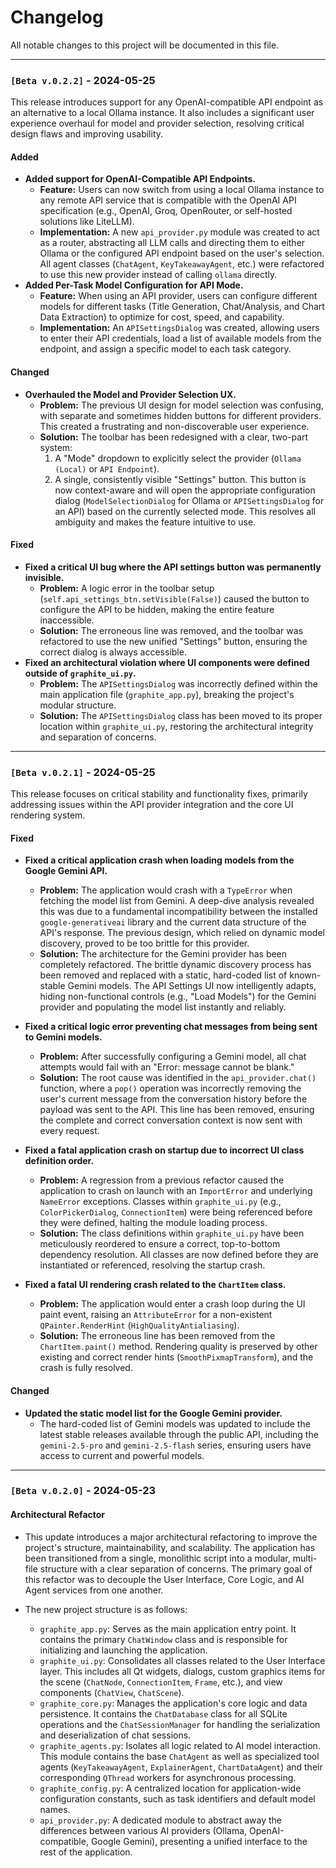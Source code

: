 # Changelog

All notable changes to this project will be documented in this file.

---

### `[Beta v.0.2.2]` - 2024-05-25

This release introduces support for any OpenAI-compatible API endpoint as an alternative to a local Ollama instance. It also includes a significant user experience overhaul for model and provider selection, resolving critical design flaws and improving usability.

#### Added

*   **Added support for OpenAI-Compatible API Endpoints.**
    *   **Feature:** Users can now switch from using a local Ollama instance to any remote API service that is compatible with the OpenAI API specification (e.g., OpenAI, Groq, OpenRouter, or self-hosted solutions like LiteLLM).
    *   **Implementation:** A new `api_provider.py` module was created to act as a router, abstracting all LLM calls and directing them to either Ollama or the configured API endpoint based on the user's selection. All agent classes (`ChatAgent`, `KeyTakeawayAgent`, etc.) were refactored to use this new provider instead of calling `ollama` directly.
*   **Added Per-Task Model Configuration for API Mode.**
    *   **Feature:** When using an API provider, users can configure different models for different tasks (Title Generation, Chat/Analysis, and Chart Data Extraction) to optimize for cost, speed, and capability.
    *   **Implementation:** An `APISettingsDialog` was created, allowing users to enter their API credentials, load a list of available models from the endpoint, and assign a specific model to each task category.

#### Changed

*   **Overhauled the Model and Provider Selection UX.**
    *   **Problem:** The previous UI design for model selection was confusing, with separate and sometimes hidden buttons for different providers. This created a frustrating and non-discoverable user experience.
    *   **Solution:** The toolbar has been redesigned with a clear, two-part system:
        1.  A "Mode" dropdown to explicitly select the provider (`Ollama (Local)` or `API Endpoint`).
        2.  A single, consistently visible "Settings" button. This button is now context-aware and will open the appropriate configuration dialog (`ModelSelectionDialog` for Ollama or `APISettingsDialog` for an API) based on the currently selected mode. This resolves all ambiguity and makes the feature intuitive to use.

#### Fixed

*   **Fixed a critical UI bug where the API settings button was permanently invisible.**
    *   **Problem:** A logic error in the toolbar setup (`self.api_settings_btn.setVisible(False)`) caused the button to configure the API to be hidden, making the entire feature inaccessible.
    *   **Solution:** The erroneous line was removed, and the toolbar was refactored to use the new unified "Settings" button, ensuring the correct dialog is always accessible.
*   **Fixed an architectural violation where UI components were defined outside of `graphite_ui.py`.**
    *   **Problem:** The `APISettingsDialog` was incorrectly defined within the main application file (`graphite_app.py`), breaking the project's modular structure.
    *   **Solution:** The `APISettingsDialog` class has been moved to its proper location within `graphite_ui.py`, restoring the architectural integrity and separation of concerns.

---

### `[Beta v.0.2.1]` - 2024-05-25

This release focuses on critical stability and functionality fixes, primarily addressing issues within the API provider integration and the core UI rendering system.

#### Fixed

*   **Fixed a critical application crash when loading models from the Google Gemini API.**
    *   **Problem:** The application would crash with a `TypeError` when fetching the model list from Gemini. A deep-dive analysis revealed this was due to a fundamental incompatibility between the installed `google-generativeai` library and the current data structure of the API's response. The previous design, which relied on dynamic model discovery, proved to be too brittle for this provider.
    *   **Solution:** The architecture for the Gemini provider has been completely refactored. The brittle dynamic discovery process has been removed and replaced with a static, hard-coded list of known-stable Gemini models. The API Settings UI now intelligently adapts, hiding non-functional controls (e.g., "Load Models") for the Gemini provider and populating the model list instantly and reliably.

*   **Fixed a critical logic error preventing chat messages from being sent to Gemini models.**
    *   **Problem:** After successfully configuring a Gemini model, all chat attempts would fail with an "Error: message cannot be blank."
    *   **Solution:** The root cause was identified in the `api_provider.chat()` function, where a `pop()` operation was incorrectly removing the user's current message from the conversation history before the payload was sent to the API. This line has been removed, ensuring the complete and correct conversation context is now sent with every request.

*   **Fixed a fatal application crash on startup due to incorrect UI class definition order.**
    *   **Problem:** A regression from a previous refactor caused the application to crash on launch with an `ImportError` and underlying `NameError` exceptions. Classes within `graphite_ui.py` (e.g., `ColorPickerDialog`, `ConnectionItem`) were being referenced before they were defined, halting the module loading process.
    *   **Solution:** The class definitions within `graphite_ui.py` have been meticulously reordered to ensure a correct, top-to-bottom dependency resolution. All classes are now defined before they are instantiated or referenced, resolving the startup crash.

*   **Fixed a fatal UI rendering crash related to the `ChartItem` class.**
    *   **Problem:** The application would enter a crash loop during the UI paint event, raising an `AttributeError` for a non-existent `QPainter.RenderHint` (`HighQualityAntialiasing`).
    *   **Solution:** The erroneous line has been removed from the `ChartItem.paint()` method. Rendering quality is preserved by other existing and correct render hints (`SmoothPixmapTransform`), and the crash is fully resolved.

#### Changed

*   **Updated the static model list for the Google Gemini provider.**
    *   The hard-coded list of Gemini models was updated to include the latest stable releases available through the public API, including the `gemini-2.5-pro` and `gemini-2.5-flash` series, ensuring users have access to current and powerful models.

---

### `[Beta v.0.2.0]` - 2024-05-23

#### Architectural Refactor

*   This update introduces a major architectural refactoring to improve the project's structure, maintainability, and scalability. The application has been transitioned from a single, monolithic script into a modular, multi-file structure with a clear separation of concerns. The primary goal of this refactor was to decouple the User Interface, Core Logic, and AI Agent services from one another.

*   The new project structure is as follows:
    *   `graphite_app.py`: Serves as the main application entry point. It contains the primary `ChatWindow` class and is responsible for initializing and launching the application.
    *   `graphite_ui.py`: Consolidates all classes related to the User Interface layer. This includes all Qt widgets, dialogs, custom graphics items for the scene (`ChatNode`, `ConnectionItem`, `Frame`, etc.), and view components (`ChatView`, `ChatScene`).
    *   `graphite_core.py`: Manages the application's core logic and data persistence. It contains the `ChatDatabase` class for all SQLite operations and the `ChatSessionManager` for handling the serialization and deserialization of chat sessions.
    *   `graphite_agents.py`: Isolates all logic related to AI model interaction. This module contains the base `ChatAgent` as well as specialized tool agents (`KeyTakeawayAgent`, `ExplainerAgent`, `ChartDataAgent`) and their corresponding `QThread` workers for asynchronous processing.
    *   `graphite_config.py`: A centralized location for application-wide configuration constants, such as task identifiers and default model names.
    *   `api_provider.py`: A dedicated module to abstract away the differences between various AI providers (Ollama, OpenAI-compatible, Google Gemini), presenting a unified interface to the rest of the application.
